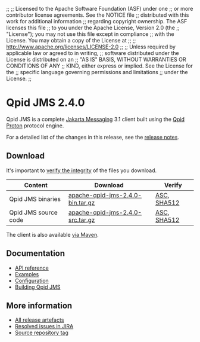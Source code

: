 ;;
;; Licensed to the Apache Software Foundation (ASF) under one
;; or more contributor license agreements.  See the NOTICE file
;; distributed with this work for additional information
;; regarding copyright ownership.  The ASF licenses this file
;; to you under the Apache License, Version 2.0 (the
;; "License"); you may not use this file except in compliance
;; with the License.  You may obtain a copy of the License at
;;
;;   http://www.apache.org/licenses/LICENSE-2.0
;;
;; Unless required by applicable law or agreed to in writing,
;; software distributed under the License is distributed on an
;; "AS IS" BASIS, WITHOUT WARRANTIES OR CONDITIONS OF ANY
;; KIND, either express or implied.  See the License for the
;; specific language governing permissions and limitations
;; under the License.
;;

# Qpid JMS 2.4.0

Qpid JMS is a complete [Jakarta Messaging](https://jakarta.ee/specifications/messaging/) 3.1
client built using the [Qpid Proton]({{site_url}}/proton/index.html) protocol engine.

For a detailed list of the changes in this release, see the [release
notes](release-notes.html).

## Download

It's important to [verify the
integrity]({{site_url}}/download.html#verify-what-you-download) of the
files you download.

| Content | Download | Verify |
|---------|----------|--------|
| Qpid JMS binaries | [apache-qpid-jms-2.4.0-bin.tar.gz](https://archive.apache.org/dist/qpid/jms/2.4.0/apache-qpid-jms-2.4.0-bin.tar.gz) | [ASC](https://archive.apache.org/dist/qpid/jms/2.4.0/apache-qpid-jms-2.4.0-bin.tar.gz.asc), [SHA512](https://archive.apache.org/dist/qpid/jms/2.4.0/apache-qpid-jms-2.4.0-bin.tar.gz.sha512) |
| Qpid JMS source code | [apache-qpid-jms-2.4.0-src.tar.gz](https://archive.apache.org/dist/qpid/jms/2.4.0/apache-qpid-jms-2.4.0-src.tar.gz) | [ASC](https://archive.apache.org/dist/qpid/jms/2.4.0/apache-qpid-jms-2.4.0-src.tar.gz.asc), [SHA512](https://archive.apache.org/dist/qpid/jms/2.4.0/apache-qpid-jms-2.4.0-src.tar.gz.sha512) |

The client is also available [via Maven]({{site_url}}/maven.html).

## Documentation


<div class="two-column" markdown="1">

 - [API reference](https://jakarta.ee/specifications/messaging/3.1/apidocs/)
 - [Examples](https://github.com/apache/qpid-jms/tree/2.4.0/qpid-jms-examples)
 - [Configuration](docs/index.html)
 - [Building Qpid JMS](building.html)

</div>


## More information

 - [All release artefacts](https://archive.apache.org/dist/qpid/jms/2.4.0)
 - [Resolved issues in JIRA](https://issues.apache.org/jira/issues/?jql=project+%3D+QPIDJMS+AND+fixVersion+%3D+%272.4.0%27+AND+resolution+%3D+%27fixed%27+ORDER+BY+priority+DESC)
 - [Source repository tag](https://gitbox.apache.org/repos/asf/qpid-jms.git/tree/refs/tags/2.4.0)

<script type="text/javascript">
  _deferredFunctions.push(function() {
      if ("2.4.0" === "{{current_jms_release}}" || "2.4.0" === "{{other_jms_release}}") {
          _modifyCurrentReleaseLinks();
      }
  });
</script>